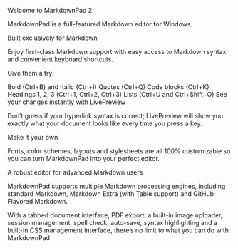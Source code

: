 Welcome to MarkdownPad 2

MarkdownPad is a full-featured Markdown editor for Windows.

Built exclusively for Markdown

Enjoy first-class Markdown support with easy access to Markdown syntax and convenient keyboard shortcuts.

Give them a try:

Bold (Ctrl+B) and Italic (Ctrl+I)
Quotes (Ctrl+Q)
Code blocks (Ctrl+K)
Headings 1, 2, 3 (Ctrl+1, Ctrl+2, Ctrl+3)
Lists (Ctrl+U and Ctrl+Shift+O)
See your changes instantly with LivePreview

Don’t guess if your hyperlink syntax is correct; LivePreview will show you exactly what your document looks like every time you press a key.

Make it your own

Fonts, color schemes, layouts and stylesheets are all 100% customizable so you can turn MarkdownPad into your perfect editor.

A robust editor for advanced Markdown users

MarkdownPad supports multiple Markdown processing engines, including standard Markdown, Markdown Extra (with Table support) and GitHub Flavored Markdown.

With a tabbed document interface, PDF export, a built-in image uploader, session management, spell check, auto-save, syntax highlighting and a built-in CSS management interface, there’s no limit to what you can do with MarkdownPad.